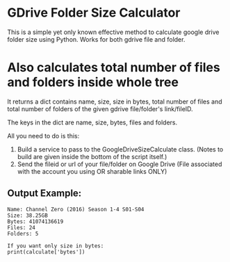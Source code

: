 # GDrive Folder Size Calculator

This is a simple yet only known effective method to calculate google drive folder size using Python.
Works for both gdrive file and folder.

# Also calculates total number of files and folders inside whole tree

It returns a dict contains name, size, size in bytes, total number of files and total number of folders
of the given gdrive file/folder's link/fileID.

The keys in the dict are name, size, bytes, files and folders.

All you need to do is this:
1) Build a service to pass to the GoogleDriveSizeCalculate class. (Notes to build are given inside the bottom of the script itself.)
2) Send the fileid or url of your file/folder on Google Drive (File associated with the account you using OR sharable links ONLY)

## Output Example:
```
Name: Channel Zero (2016) Season 1-4 S01-S04 
Size: 38.25GB
Bytes: 41074136619
Files: 24
Folders: 5

If you want only size in bytes:
print(calculate['bytes'])
```
